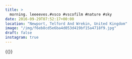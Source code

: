 ```yaml
---
title: >
  morning. leeeeves.#vsco #vscofilm #nature #sky
date: 2016-09-29T07:52:17+00:00
location: "Newport, Telford And Wrekin, United Kingdom"
image: "/img/f6eb8cd5e6ba4d053d419bf15a4718f9.jpg"
draft: false
instagram: true
---
```


{{<photo src="/img/f6eb8cd5e6ba4d053d419bf15a4718f9.jpg">}}
